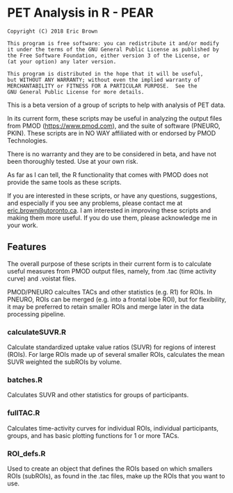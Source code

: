 # PET Analysis in R - PEAR

    Copyright (C) 2018 Eric Brown

    This program is free software: you can redistribute it and/or modify
    it under the terms of the GNU General Public License as published by
    the Free Software Foundation, either version 3 of the License, or
    (at your option) any later version.

    This program is distributed in the hope that it will be useful,
    but WITHOUT ANY WARRANTY; without even the implied warranty of
    MERCHANTABILITY or FITNESS FOR A PARTICULAR PURPOSE.  See the
    GNU General Public License for more details.

This is a beta version of a group of scripts to help with analysis of PET data.

In its current form, these scripts may be useful in analyzing the output files 
from PMOD (https://www.pmod.com), and the suite of software (PNEURO, PKIN). 
These scripts are in NO WAY affiliated with or endorsed by PMOD Technologies. 

There is no warranty and they are to be considered in beta, and have not been 
thoroughly tested. Use at your own risk.

As far as I can tell, the R functionality that comes with PMOD does not provide
the same tools as these scripts. 

If you are interested in these scripts, or have any questions, suggestions, and
especially if you see any problems, please contact me at eric.brown@utoronto.ca.
I am interested in improving these scripts and making them more useful. If you 
do use them, please acknowledge me in your work.

## Features

The overall purpose of these scripts in their current form is to calculate 
useful measures from PMOD output files, namely, from .tac (time activity curve) 
and .voistat files.

PMOD/PNEURO calcultes TACs and other statistics (e.g. R1) for ROIs. In PNEURO,
ROIs can be merged (e.g. into a frontal lobe ROI), but for flexibility, it may 
be preferred to retain smaller ROIs and merge later in the data processing 
pipeline.

### calculateSUVR.R

Calculate standardized uptake value ratios (SUVR) for regions of interest 
(ROIs). For large ROIs made up of several smaller ROIs, calculates the mean SUVR 
weighted the subROIs by volume.

### batches.R

Calculates SUVR and other statistics for groups of participants.

### fullTAC.R

Calculates time-activity curves for individual ROIs, individual participants, 
groups, and has basic plotting functions for 1 or more TACs.

### ROI_defs.R

Used to create an object that defines the ROIs based on which smallers ROIs 
(subROIs), as found in the .tac files, make up the ROIs that you want to use.

